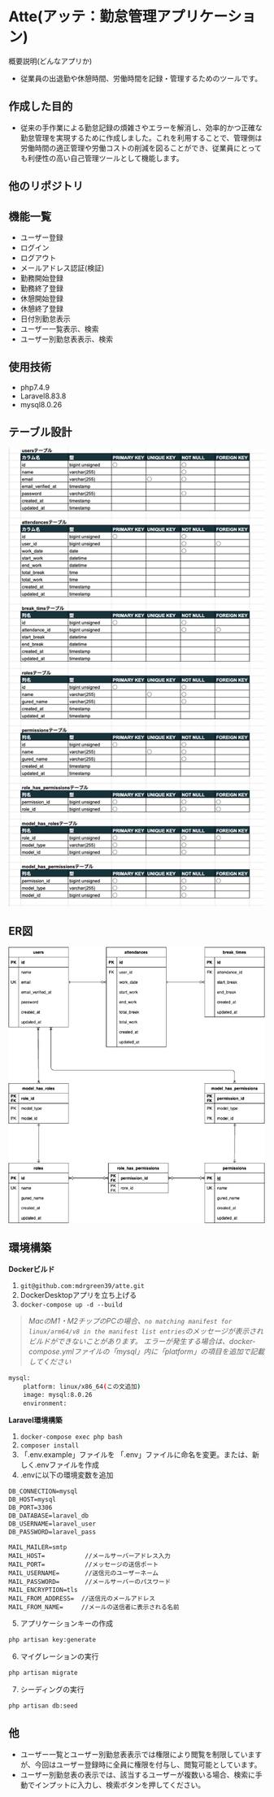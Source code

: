 # Atte(アッテ：勤怠管理アプリケーション)
概要説明(どんなアプリか)
- 従業員の出退勤や休憩時間、労働時間を記録・管理するためのツールです。

## 作成した目的
- 従来の手作業による勤怠記録の煩雑さやエラーを解消し、効率的かつ正確な勤怠管理を実現するために作成しました。これを利用することで、管理側は労働時間の適正管理や労働コストの削減を図ることができ、従業員にとっても利便性の高い自己管理ツールとして機能します。

## 他のリポジトリ

## 機能一覧
- ユーザー登録
- ログイン
- ログアウト
- メールアドレス認証(検証)
- 勤務開始登録
- 勤務終了登録
- 休憩開始登録
- 休憩終了登録
- 日付別勤怠表示
- ユーザー一覧表示、検索
- ユーザー別勤怠表表示、検索

## 使用技術
- php7.4.9
- Laravel8.83.8
- mysql8.0.26

## テーブル設計
![art](table.png)

## ER図
![art](atte-er.drawio.png)

## 環境構築
**Dockerビルド**
1. `git@github.com:mdrgreen39/atte.git`
2. DockerDesktopアプリを立ち上げる
3. `docker-compose up -d --build`

> *MacのM1・M2チップのPCの場合、`no matching manifest for linux/arm64/v8 in the manifest list entries`のメッセージが表示されビルドができないことがあります。
エラーが発生する場合は、docker-compose.ymlファイルの「mysql」内に「platform」の項目を追加で記載してください*
``` bash
mysql:
    platform: linux/x86_64(この文追加)
    image: mysql:8.0.26
    environment:
```

**Laravel環境構築**
1. `docker-compose exec php bash`
2. `composer install`
3. 「.env.example」ファイルを 「.env」ファイルに命名を変更。または、新しく.envファイルを作成
4. .envに以下の環境変数を追加
``` text
DB_CONNECTION=mysql
DB_HOST=mysql
DB_PORT=3306
DB_DATABASE=laravel_db
DB_USERNAME=laravel_user
DB_PASSWORD=laravel_pass
```
``` text
MAIL_MAILER=smtp
MAIL_HOST=           //メールサーバーアドレス入力
MAIL_PORT=           //メッセージの送信ポート
MAIL_USERNAME=       //送信元のユーザーネーム
MAIL_PASSWORD=       //メールサーバーのパスワード
MAIL_ENCRYPTION=tls
MAIL_FROM_ADDRESS=  //送信元のメールアドレス
MAIL_FROM_NAME=     //メールの送信者に表示される名前
```

5. アプリケーションキーの作成
``` bash
php artisan key:generate
```

6. マイグレーションの実行
``` bash
php artisan migrate
```

7. シーディングの実行
``` bash
php artisan db:seed
```

## 他
- ユーザー一覧とユーザー別勤怠表表示では権限により閲覧を制限していますが、今回はユーザー登録時に全員に権限を付与し、閲覧可能としています。
- ユーザー別勤怠表の表示では、該当するユーザーが複数いる場合、検索に手動でインプットに入力し、検索ボタンを押してください。